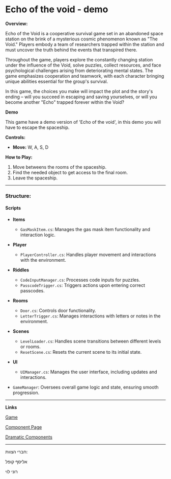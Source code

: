 # Echo of the void - demo

**Overview:** 

Echo of the Void is a cooperative survival game set in an abandoned space station on the brink of a mysterious cosmic phenomenon known as "The Void." Players embody a team of researchers trapped within the station and must uncover the truth behind the events that transpired there.

Throughout the game, players explore the constantly changing station under the influence of the Void, solve puzzles, collect resources, and face psychological challenges arising from deteriorating mental states. The game emphasizes cooperation and teamwork, with each character bringing unique abilities essential for the group's survival.

In this game, the choices you make will impact the plot and the story's ending – will you succeed in escaping and saving yourselves, or will you become another "Echo" trapped forever within the Void?


**Demo**

This game have a demo version of 'Echo of the void', in this demo you will have to escape the spaceship.



**Controls:**  
- **Move:** W, A, S, D

**How to Play:**  
1. Move betweens the rooms of the spaceship.
2. Find the needed object to get access to the final room.
3. Leave the spaceship.
---
### **Structure:**

#### **Scripts**
- **Items**
  - `GasMaskItem.cs`: Manages the gas mask item functionality and interaction logic.
- **Player**
  - `PlayerController.cs`: Handles player movement and interactions with the environment.
- **Riddles**
  - `CodeInputManager.cs`: Processes code inputs for puzzles.
  - `PasscodeTrigger.cs`: Triggers actions upon entering correct passcodes.
- **Rooms**
  - `Door.cs`: Controls door functionality.
  - `LetterTrigger.cs`: Manages interactions with letters or notes in the environment.
- **Scenes**
  - `LevelLoader.cs`: Handles scene transitions between different levels or rooms.
  - `ResetScene.cs`: Resets the current scene to its initial state.
- **UI**
  - `UIManager.cs`: Manages the user interface, including updates and interactions.

- `GameManager`: Oversees overall game logic and state, ensuring smooth progression.


---
**Links**

[Game](https://elyasafko.itch.io/echo-of-the-void)


[Component Page](https://github.com/Make-a-game-R-and-E/Echo-of-the-void-demo/blob/master/formal-elements.md)

[Dramatic Components](https://github.com/Make-a-game-R-and-E/Echo-of-the-void/blob/master/dramatic-elements.md)

---

חברי הצוות:

אליסף קופל

רוני לוי
